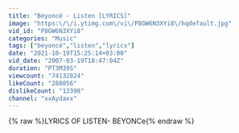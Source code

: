 ```yaml
---
title: "Beyoncé - Listen [LYRICS]"
image: "https:\/\/i.ytimg.com\/vi\/P8GW6N3XYi8\/hqdefault.jpg"
vid_id: "P8GW6N3XYi8"
categories: "Music"
tags: ["beyoncé","listen","lyrics"]
date: "2021-10-19T15:25:14+03:00"
vid_date: "2007-03-19T18:47:04Z"
duration: "PT3M39S"
viewcount: "74132824"
likeCount: "288056"
dislikeCount: "13398"
channel: "xxAydaxx"
---
```

{% raw %}LYRICS OF LISTEN- BEYONCe{% endraw %}
